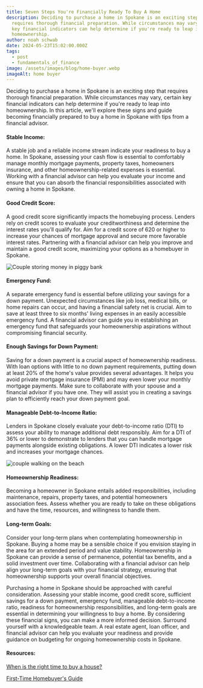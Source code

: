 ```yaml
---
title: Seven Steps You're Financially Ready To Buy A Home
description: Deciding to purchase a home in Spokane is an exciting step that
  requires thorough financial preparation. While circumstances may vary, certain
  key financial indicators can help determine if you're ready to leap into
  homeownership.
author: noah schwab
date: 2024-05-23T15:02:00.000Z
tags:
  - post
  - fundamentals_of_finance
image: /assets/images/blog/home-buyer.webp
imageAlt: home buyer
---
```

Deciding to purchase a home in Spokane is an exciting step that requires thorough financial preparation. While circumstances may vary, certain key financial indicators can help determine if you're ready to leap into homeownership. In this article, we'll explore these signs and guide becoming financially prepared to buy a home in Spokane with tips from a financial advisor.



#### Stable Income:

A stable job and a reliable income stream indicate your readiness to buy a home. In Spokane, assessing your cash flow is essential to comfortably manage monthly mortgage payments, property taxes, homeowners insurance, and other homeownership-related expenses is essential. Working with a financial advisor can help you evaluate your income and ensure that you can absorb the financial responsibilities associated with owning a home in Spokane.



#### Good Credit Score:

A good credit score significantly impacts the homebuying process. Lenders rely on credit scores to evaluate your creditworthiness and determine the interest rates you'll qualify for. Aim for a credit score of 620 or higher to increase your chances of mortgage approval and secure more favorable interest rates. Partnering with a financial advisor can help you improve and maintain a good credit score, maximizing your options as a homebuyer in Spokane.

![Couple storing money in piggy bank](/assets/images/blog/couple-storing-money-in-piggy-bank.webp "Couple storing money in piggy bank")



#### Emergency Fund:

A separate emergency fund is essential before utilizing your savings for a down payment. Unexpected circumstances like job loss, medical bills, or home repairs can occur, and having a financial safety net is crucial. Aim to save at least three to six months' living expenses in an easily accessible emergency fund. A financial advisor can guide you in establishing an emergency fund that safeguards your homeownership aspirations without compromising financial security.



#### Enough Savings for Down Payment:

Saving for a down payment is a crucial aspect of homeownership readiness. With loan options with little to no down payment requirements, putting down at least 20% of the home's value provides several advantages. It helps you avoid private mortgage insurance (PMI) and may even lower your monthly mortgage payments. Make sure to collaborate with your spouse and a financial advisor if you have one. They will assist you in creating a savings plan to efficiently reach your down payment goal.



#### Manageable Debt-to-Income Ratio:

Lenders in Spokane closely evaluate your debt-to-income ratio (DTI) to assess your ability to manage additional debt responsibly. Aim for a DTI of 36% or lower to demonstrate to lenders that you can handle mortgage payments alongside existing obligations. A lower DTI indicates a lower risk and increases your mortgage chances.

![couple walking on the beach](/assets/images/blog/couple-walking-on-the-beach.webp "couple walking on the beach")



#### Homeownership Readiness:

Becoming a homeowner in Spokane entails added responsibilities, including maintenance, repairs, property taxes, and potential homeowners association fees. Assess whether you are ready to take on these obligations and have the time, resources, and willingness to handle them.



#### Long-term Goals:

Consider your long-term plans when contemplating homeownership in Spokane. Buying a home may be a sensible choice if you envision staying in the area for an extended period and value stability. Homeownership in Spokane can provide a sense of permanence, potential tax benefits, and a solid investment over time. Collaborating with a financial advisor can help align your long-term goals with your financial strategy, ensuring that homeownership supports your overall financial objectives.



Purchasing a home in Spokane should be approached with careful consideration. Assessing your stable income, good credit score, sufficient savings for a down payment, emergency fund, manageable debt-to-income ratio, readiness for homeownership responsibilities, and long-term goals are essential in determining your willingness to buy a home. By considering these financial signs, you can make a more informed decision. Surround yourself with a knowledgeable team. A real estate agent, loan officer, and financial advisor can help you evaluate your readiness and provide guidance on budgeting for ongoing homeownership costs in Spokane.



#### Resources:

[When is the right time to buy a house?](https://www.investopedia.com/articles/personal-finance/032015/when-right-time-buy-house.asp#:~:text=While%20monitoring%20if%20home%20values,is%20not%20a%20good%20idea.)

[First-Time Homebuyer's Guide](https://www.investopedia.com/updates/first-time-home-buyer/)
